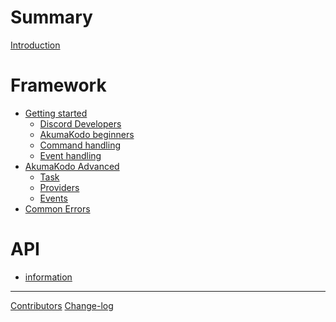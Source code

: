 # Summary

[Introduction](./README.md)

# Framework

- [Getting started](framework/chapter_1/table_of_contents.md)
  - [Discord Developers](framework/chapter_1/new_discord_devs.md)
  - [AkumaKodo beginners](framework/chapter_1/akumakodo_noobs.md)
  - [Command handling]()
  - [Event handling]()
- [AkumaKodo Advanced]()
  - [Task]()
  - [Providers]()
  - [Events]()
- [Common Errors](./framework/common_errors.md)

# API

- [information](api/chapter_1.md)

---

[Contributors](misc/contributors.md)
[Change-log](misc/changelog.md)
